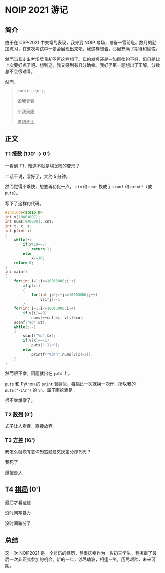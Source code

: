 # NOIP 2021 游记
## 简介

由于在 CSP-2021 中失常的表现，我来到 NOIP 考场，准备一雪前耻。数月的勤加练习，在这次考试中一定会展现出来吧。我这样想着，心里充满了期待和愉悦。

然而当我走出考场后我却不再这样想了。我的发挥还是一如既往的不好，但只是比上次要好点了吧。想到这，我又感到有几分确幸。我好歹第一题想出了正解，分数总不会很难看。

然而，

> `puts("-1\n");`
>
> 毁我青春
>
> 断我前途
>
> 遗恨终生

## 正文

### T1 [报数](https://www.luogu.com.cn/problem/P7960) (100' $\rightarrow$ 0')

一看到 T1，难道不就是埃氏筛的变形？

二话不说，写好了，大约 5 分钟。

然而觉得不够快，想要再优化一点， `cin` 和 `cout` 换成了 `scanf` 和 `printf`（或 `puts`）。

写下了这样的代码。

```cpp
#include<stdio.h>
int v[10003007];
int nums[800000], cnt;
int t, x, u;
int p(int x)
{
    while(x)
        if(x%10==7)
            return 1;
        else
            x/=10;
    return 0;
}
int main()
{
    for(int i=1;i<=10003000;i++)
        if(p(i))
        {
            for(int j=1;i*j<=10003000;j++)
                v[i*j]=-1;
        }
    for(int i=1;i<=10003000;i++)
        if(v[i]==0)
            nums[++cnt]=i, v[i]=cnt;
    scanf("%d",&t);
    while(t--)
    {
        scanf("%d",&x);
        if(v[x]==-1)
            puts("-1\n");
        else
            printf("%d\n",nums[v[x]+1]);
    }
}
```

然而很不幸，问题就出在 `puts` 上。

`puts` 和 Python 的 `print` 很类似，每输出一次就换一次行，所以我的 `puts("-1\n")` 的 `\n`，属于画蛇添足。

很不幸爆零了。

### T2 [数列](https://www.luogu.com.cn/problem/P7961) (0')

式子让人看麻，直接放弃。

### T3 [方差](https://www.luogu.com.cn/problem/P7962) (16')

我怎么就没有意识到这题是交换差分序列呢？

我死了

爆搜走人

## T4 [棋局](https://www.luogu.com.cn/problem/P7963) (0')

最后才看这题

没时间写暴力

没时间骗分了

## 总结

这一次 NOIP2021 是一个悲伤的经历，我很庆幸作为一名初三学生，我挥霍了最后一次非正式参加的机会。新的一年，渡尽劫波，相逢一笑，历尽艰险，未来可期。
